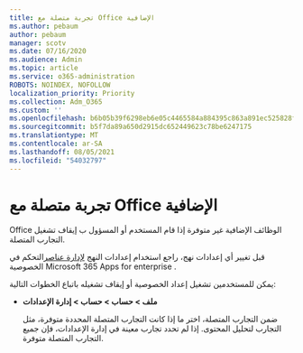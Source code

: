 ```yaml
---
title: تجربة متصلة مع Office الإضافية
ms.author: pebaum
author: pebaum
manager: scotv
ms.date: 07/16/2020
ms.audience: Admin
ms.topic: article
ms.service: o365-administration
ROBOTS: NOINDEX, NOFOLLOW
localization_priority: Priority
ms.collection: Adm_O365
ms.custom: ''
ms.openlocfilehash: b6b05b39f6298eb6e05c4465584a884395c863a891ec525828f795809eeb787a
ms.sourcegitcommit: b5f7da89a650d2915dc652449623c78be6247175
ms.translationtype: MT
ms.contentlocale: ar-SA
ms.lasthandoff: 08/05/2021
ms.locfileid: "54032797"
---
```

# <a name="connected-experience-with-office-add-ins"></a>تجربة متصلة مع Office الإضافية

Office الوظائف الإضافية غير متوفرة إذا قام المستخدم أو المسؤول ب إيقاف تشغيل التجارب المتصلة.

قبل تغيير أي إعدادات نهج، راجع استخدام إعدادات النهج [لإدارة عناصر](https://docs.microsoft.com/deployoffice/privacy/manage-privacy-controls)التحكم في الخصوصية Microsoft 365 Apps for enterprise .

يمكن للمستخدمين تشغيل إعداد الخصوصية أو إيقاف تشغيله باتباع الخطوات التالية:

- **ملف > حساب > حساب > إدارة الإعدادات** 

    ضمن التجارب المتصلة، اختر ما إذا كانت التجارب المتصلة المحددة متوفرة، مثل التجارب لتحليل المحتوى. إذا لم تحدد تجارب معينة في إدارة الإعدادات، فإن جميع التجارب المتصلة متوفرة.

